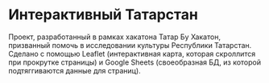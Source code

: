 # Интерактивный Татарстан

Проект, разработанный в рамках хакатона Татар Бу Хакатон, призванный помочь в исследовании культуры Республики Татарстан. Сделано с помощью Leaflet (интерактивная карта, которая скроллится при прокрутке страницы) и Google Sheets (своеобразная БД, из которой подтяггиваются данные для страниц).
